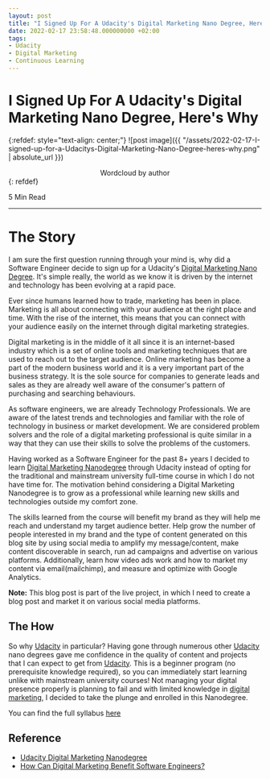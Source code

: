 ```yaml
---
layout: post
title: "I Signed Up For A Udacity's Digital Marketing Nano Degree, Here's Why!"
date: 2022-02-17 23:58:48.000000000 +02:00
tags:
- Udacity
- Digital Marketing
- Continuous Learning
---
```

# I Signed Up For A Udacity's Digital Marketing Nano Degree, Here's Why

{:refdef: style="text-align: center;"}
![post image]({{ "/assets/2022-02-17-I-signed-up-for-a-Udacitys-Digital-Marketing-Nano-Degree-heres-why.png" | absolute_url }})
<div style="text-align: center;"><figcaption>Wordcloud by author</figcaption></div>
{: refdef}

5 Min Read

---

# The Story

I am sure the first question running through your mind is, why did a Software Engineer decide to sign up for a Udacity's [Digital Marketing Nano Degree](https://imp.i115008.net/do3X5K). It's simple really, the world as we know it is driven by the internet and technology has been evolving at a rapid pace.

Ever since humans learned how to trade, marketing has been in place. Marketing is all about connecting with your audience at the right place and time. With the rise of the internet, this means that you can connect with your audience easily on the internet through digital marketing strategies.

Digital marketing is in the middle of it all since it is an internet-based industry which is a set of online tools and marketing techniques that are used to reach out to the target audience. Online marketing has become a part of the modern business world and it is a very important part of the business strategy. It is the sole source for companies to generate leads and sales as they are already well aware of the consumer's pattern of purchasing and searching behaviours.

As software engineers, we are already Technology Professionals. We are aware of the latest trends and technologies and familiar with the role of technology in business or market development. We are considered problem solvers and the role of a digital marketing professional is quite similar in a way that they can use their skills to solve the problems of the customers.

Having worked as a Software Engineer for the past 8+ years I decided to learn [Digital Marketing Nanodegree](https://imp.i115008.net/do3X5K) through Udacity instead of opting for the traditional and mainstream university full-time course in which I do not have time for. The motivation behind considering a Digital Marketing Nanodegree is to grow as a professional while learning new skills and technologies outside my comfort zone.

The skills learned from the course will benefit my brand as they will help me reach and understand my target audience better. Help grow the number of people interested in my brand and the type of content generated on this blog site by using social media to amplify my message/content, make content discoverable in search, run ad campaigns and advertise on various platforms. Additionally, learn how video ads work and how to market my content via email(mailchimp), and measure and optimize with Google Analytics.

**Note:** This blog post is part of the live project, in which I need to create a blog post and market it on various social media platforms.

## The How

So why [Udacity](https://www.udacity.com/) in particular? Having gone through numerous other [Udacity](https://www.udacity.com/) nano degrees gave me confidence in the quality of content and projects that I can expect to get from [Udacity](https://www.udacity.com/). This is a beginner program (no prerequisite knowledge required), so you can immediately start learning unlike with mainstream university courses! Not managing your digital presence properly is planning to fail and with limited knowledge in [digital marketing](https://imp.i115008.net/do3X5K), I decided to take the plunge and enrolled in this Nanodegree.

You can find the full syllabus [here](https://d20vrrgs8k4bvw.cloudfront.net/documents/en-US/DMND+Syllabus+(2).pdf)

## Reference

- [Udacity Digital Marketing Nanodegree](https://imp.i115008.net/do3X5K)
- [How Can Digital Marketing Benefit Software Engineers?](https://digiperform.com/how-can-digital-marketing-benefit-software-engineers)
